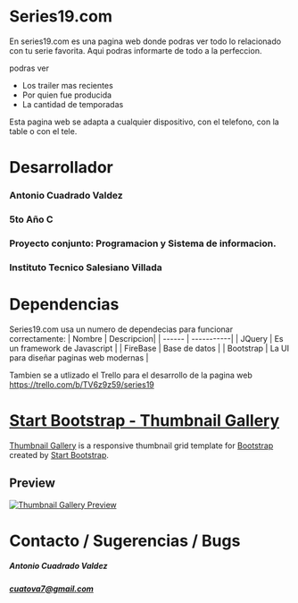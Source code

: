 # Series19.com

En series19.com es una pagina web donde podras ver todo lo relacionado con tu serie favorita. Aqui podras informarte de todo a la perfeccion.

podras ver

* Los trailer mas recientes
* Por quien fue producida
* La cantidad de temporadas

Esta pagina web se adapta a cualquier dispositivo, con el telefono, con la table o con el tele.

# Desarrollador
### Antonio Cuadrado Valdez
### 5to Año C
### Proyecto conjunto: Programacion y Sistema de informacion.
### Instituto Tecnico Salesiano Villada

# Dependencias
Series19.com usa un numero de dependecias para funcionar correctamente:
| Nombre | Descripcion|
| ------ | -----------|
| JQuery | Es un framework de Javascript |
| FireBase | Base de datos |
| Bootstrap | La UI para diseñar paginas web modernas |

Tambien se a utlizado el Trello para el desarrollo de la pagina web	
https://trello.com/b/TV6z9z59/series19

# [Start Bootstrap - Thumbnail Gallery](https://startbootstrap.com/template-overviews/thumbnail-gallery/)

[Thumbnail Gallery](http://startbootstrap.com/template-overviews/thumbnail-gallery/) is a responsive thumbnail grid template for [Bootstrap](http://getbootstrap.com/) created by [Start Bootstrap](http://startbootstrap.com/).

## Preview

[![Thumbnail Gallery Preview](https://startbootstrap.com/assets/img/templates/thumbnail-gallery.jpg)](https://blackrockdigital.github.io/startbootstrap-thumbnail-gallery/)

# Contacto / Sugerencias / Bugs

##### **Antonio Cuadrado Valdez**
##### **cuatova7@gmail.com**
